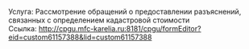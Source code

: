 Услуга: Рассмотрение обращений о предоставлении разъяснений, связанных с определением кадастровой стоимости
<br>
Ссылка: http://cpgu.mfc-karelia.ru:8181/cpgu/formEditor?eid=custom61157388&lid=custom61157388